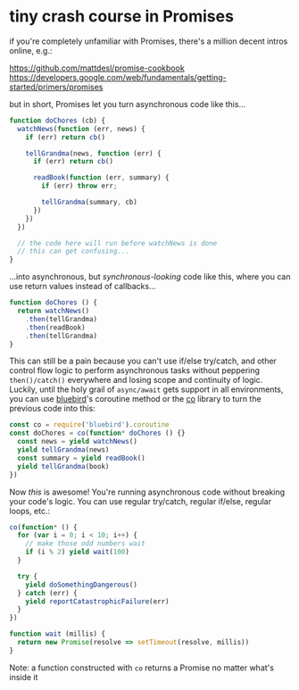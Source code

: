 # tiny crash course in Promises

if you're completely unfamiliar with Promises, there's a million decent intros online, e.g.:

https://github.com/mattdesl/promise-cookbook  
https://developers.google.com/web/fundamentals/getting-started/primers/promises

but in short, Promises let you turn asynchronous code like this...

```js
function doChores (cb) {
  watchNews(function (err, news) {
    if (err) return cb()

    tellGrandma(news, function (err) {
      if (err) return cb()

      readBook(function (err, summary) {
        if (err) throw err;

        tellGrandma(summary, cb)
      })
    })
  })

  // the code here will run before watchNews is done
  // this can get confusing...
}
```

...into asynchronous, but *synchronous-looking* code like this, where you can use return values instead of callbacks...

```js
function doChores () {
  return watchNews()
    .then(tellGrandma)
    .then(readBook)
    .then(tellGrandma)
}
```

This can still be a pain because you can't use if/else try/catch, and other control flow logic to perform asynchronous tasks without peppering `then()/catch()` everywhere and losing scope and continuity of logic. Luckily, until the holy grail of `async/await` gets support in all environments, you can use [bluebird](https://github.com/petkaantonov/bluebird)'s coroutine method or the [co](https://github.com/tj/co) library to turn the previous code into this:

```js
const co = require('bluebird').coroutine
const doChores = co(function* doChores () {}
  const news = yield watchNews()
  yield tellGrandma(news)
  const summary = yield readBook()
  yield tellGrandma(book)
})
```

Now *this* is awesome! You're running asynchronous code without breaking your code's logic. You can use regular try/catch, regular if/else, regular loops, etc.:

```js
co(function* () {
  for (var i = 0; i < 10; i++) {
    // make those odd numbers wait
    if (i % 2) yield wait(100)
  }

  try {
    yield doSomethingDangerous()
  } catch (err) {
    yield reportCatastrophicFailure(err)
  }
})

function wait (millis) {
  return new Promise(resolve => setTimeout(resolve, millis))
}
```

Note: a function constructed with `co` returns a Promise no matter what's inside it
